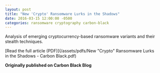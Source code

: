 ```yaml
---
layout: post
title: "New 'Crypto' Ransomware Lurks in the Shadows"
date: 2016-03-15 12:00:00 -0500
categories: ransomware cryptography carbon-black
---
```


Analysis of emerging cryptocurrency-based ransomware variants and their stealth techniques.

[Read the full article (PDF)](/assets/pdfs/New "Crypto" Ransomware Lurks in the Shadows - Carbon Black.pdf)

**Originally published on Carbon Black Blog**